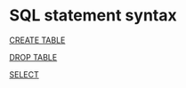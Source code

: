 # SQL statement syntax

[CREATE TABLE](create-table.md)

[DROP TABLE](drop-table.md)

[SELECT](select.md)



